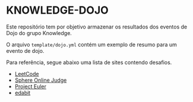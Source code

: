 KNOWLEDGE-DOJO
===

Este repositório tem por objetivo armazenar os resultados dos eventos de Dojo do grupo Knowledge.

O arquivo `template/dojo.yml` contém um exemplo de resumo para um evento de dojo.

Para referência, segue abaixo uma lista de sites contendo desafios.
- [LeetCode](https://leetcode.com/problemset/all/)
- [Sphere Online Judge](https://www.spoj.com/problems/classical/)
- [Project Euler](https://projecteuler.net/archives)
- [edabit](https://edabit.com/challenges)
